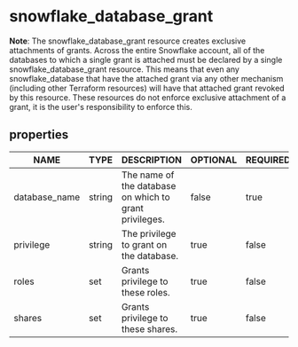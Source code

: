 
# snowflake_database_grant

<!-- These docs are auto-generated by code in ./docgen, run by with make docs. Manual edits will be overwritten. -->

**Note**: The snowflake_database_grant resource creates exclusive attachments of grants.
		Across the entire Snowflake account, all of the databases to which a single grant is attached must be declared
		by a single snowflake_database_grant resource. This means that even any snowflake_database that have the attached
		grant via any other mechanism (including other Terraform resources) will have that attached grant revoked by this resource.
		These resources do not enforce exclusive attachment of a grant, it is the user's responsibility to enforce this.
		
## properties

|     NAME      |  TYPE  |                      DESCRIPTION                       | OPTIONAL | REQUIRED  | COMPUTED | DEFAULT |
|---------------|--------|--------------------------------------------------------|----------|-----------|----------|---------|
| database_name | string | The name of the database on which to grant privileges. | false    | true      | false    | <nil>   |
| privilege     | string | The privilege to grant on the database.                | true     | false     | false    | "USAGE" |
| roles         | set    | Grants privilege to these roles.                       | true     | false     | false    | <nil>   |
| shares        | set    | Grants privilege to these shares.                      | true     | false     | false    | <nil>   |
